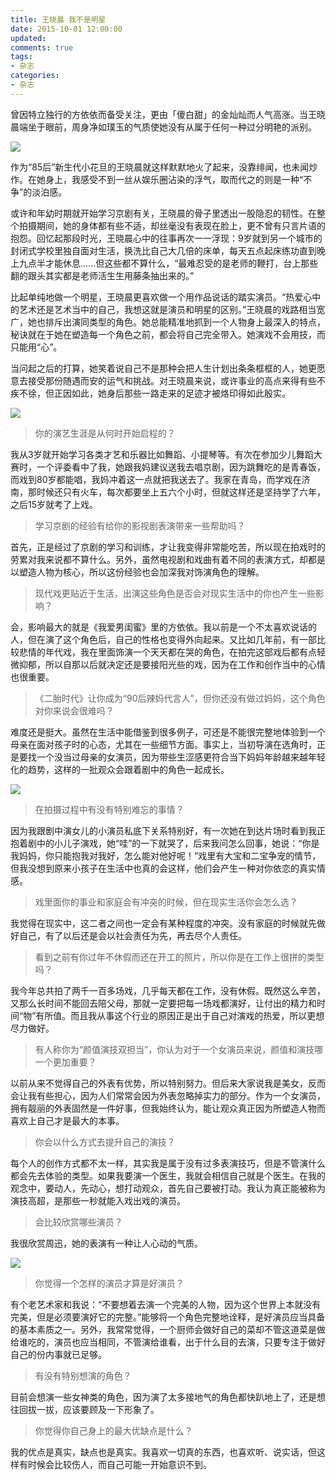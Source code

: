```yaml
---
title: 王晓晨 我不是明星
date: 2015-10-01 12:00:00
updated:
comments: true
tags:
- 杂志
categories:
- 杂志
---
```


曾因特立独行的方依依而备受关注，更由「傻白甜」的金灿灿而人气高涨。当王晓晨端坐于眼前，周身净如璞玉的气质使她没有从属于任何一种过分明艳的派别。

<!--more-->

![](/img/magazine/010/014-001.jpeg)

作为“85后”新生代小花旦的王晓晨就这样默默地火了起来，没靠绯闻，也未闻炒作。在她身上，我感受不到一丝从娱乐圈沾染的浮气，取而代之的则是一种“不争”的淡泊感。


或许和年幼时期就开始学习京剧有关，王晓晨的骨子里透出一股隐忍的韧性。在整个拍摄期间，她的身体都有些不适，却丝毫没有表现在脸上，更不曾有只言片语的抱怨。回忆起那段时光，王晓晨心中的往事再次一一浮现：9岁就到另一个城市的封闭式学校里独自面对生活，换洗比自己大几倍的床单，每天五点起床练功直到晚上九点半才能休息......但这些都不算什么，“最难忍受的是老师的鞭打，台上那些翻的跟头其实都是老师活生生用藤条抽出来的。”


比起单纯地做一个明星，王晓晨更喜欢做一个用作品说话的踏实演员。“热爱心中的艺术还是艺术当中的自己，我想这就是演员和明星的区别。”王晓晨的戏路相当宽广，她也排斥出演同类型的角色。她总能精准地抓到一个人物身上最深入的特点，秘诀就在于她在塑造每一个角色之前，都会将自己完全带入。她演戏不会用技，而只能用“心”。

当问起之后的打算，她笑着说自己不是那种会把人生计划出条条框框的人，她更愿意去接受那份随遇而安的运气和挑战。对王晓晨来说，或许事业的高点来得有些不疾不徐，但正因如此，她身后那些一路走来的足迹才被烙印得如此殷实。

![](/img/magazine/010/014-002.jpg)

>你的演艺生涯是从何时开始启程的？

我从3岁就开始学习各类才艺和乐器比如舞蹈、小提琴等。有次在参加少儿舞蹈大赛时，一个评委看中了我，她跟我妈建议送我去唱京剧，因为跳舞吃的是青春饭，而戏到80岁都能唱，我妈冲着这一点就把我送去了。我家在青岛，而学戏在济南，那时候还只有火车，每次都要坐上五六个小时，但就这样还是坚持学了六年，之后15岁就考了上戏。


>学习京剧的经验有给你的影视剧表演带来一些帮助吗？

首先，正是经过了京剧的学习和训练，才让我变得非常能吃苦，所以现在拍戏时的劳累对我来说都不算什么。另外，虽然电视剧和戏曲有着不同的表演方式，却都是以塑造人物为核心，所以这份经验也会加深我对饰演角色的理解。


>现代戏更贴近于生活，出演这些角色是否会对现实生活中的你也产生一些影响？

会，影响最大的就是《我爱男闺蜜》里的方依依。我以前是一个不太喜欢说话的人，但在演了这个角色后，自己的性格也变得外向起来。又比如几年前，有一部比较悲情的年代戏，我在里面饰演一个天天都在哭的角色，在拍完这部戏后都有点轻微抑郁，所以自那以后就决定还是要接阳光些的戏，因为在工作和创作当中的心情也很重要。


>《二胎时代》让你成为“90后辣妈代言人”，但你还没有做过妈妈，这个角色对你来说会很难吗？

难度还是挺大。虽然在生活中能借鉴到很多例子，可还是不能很完整地体验到一个母亲在面对孩子时的心态，尤其在一些细节方面。事实上，当初导演在选角时，正是要找一个没当过母亲的女演员，因为带些生涩感更符合当下妈妈年龄越来越年轻化的趋势，这样的一批观众会跟着剧中的角色一起成长。

![](/img/magazine/010/014-003.jpeg)

>在拍摄过程中有没有特别难忘的事情？

因为我跟剧中演女儿的小演员私底下关系特别好，有一次她在到达片场时看到我正抱着剧中的小儿子演戏，她“哇”的一下就哭了，后来我问怎么回事，她说：“你是我妈妈，你只能抱我对我好，怎么能对他好呢！”戏里有大宝和二宝争宠的情节，但我没想到原来小孩子在生活中也真的会这样，他们会产生一种对你依恋的真实情感。


>戏里面你的事业和家庭会有冲突的时候，但在现实生活你会怎么选？

我觉得在现实中，这二者之间也一定会有某种程度的冲突。没有家庭的时候就先做好自己，有了以后还是会以社会责任为先，再去尽个人责任。


>看到之前有你过年不休假而还在开工的照片，所以你是在工作上很拼的类型吗？

我今年总共拍了两千一百多场戏，几乎每天都在工作，没有休假。既然这么辛苦，又那么长时间不能回去陪父母，那就一定要把每一场戏都演好，让付出的精力和时间“物”有所值。而且我从事这个行业的原因正是出于自己对演戏的热爱，所以更想尽力做好。


>有人称你为“颜值演技双担当”，你认为对于一个女演员来说，颜值和演技哪一个更加重要？

以前从来不觉得自己的外表有优势，所以特别努力。但后来大家说我是美女，反而会让我有些担心，因为人们常常会因为外表忽略掉实力的部分。作为一个女演员，拥有靓丽的外表固然是一件好事，但我始终认为，能让观众真正因为所塑造人物而喜欢上自己才是最大的本事。


>你会以什么方式去提升自己的演技？

每个人的创作方式都不太一样，其实我是属于没有过多表演技巧，但是不管演什么都会先去体验的类型。如果我要演一个医生，我就会相信自己就是个医生。在我的观念中，要动人，先动心，想打动观众，首先自己要被打动。我认为真正能被称为演技高超，是那些一秒就能入戏出戏的演员。


>会比较欣赏哪些演员？

我很欣赏周迅，她的表演有一种让人心动的气质。

![](/img/magazine/010/014-004.jpeg)

>你觉得一个怎样的演员才算是好演员？

有个老艺术家和我说：“不要想着去演一个完美的人物，因为这个世界上本就没有完美，但是必须要演好它的完整。”能够将一个角色完整地诠释，是好演员应当具备的基本素质之一。另外，我常常觉得，一个厨师会做好自己的菜却不管这道菜是做给谁吃的，演员也应当相同，不管演给谁看，出于什么目的去演，只要专注于做好自己的份内事就已足够。


>有没有特别想演的角色？

目前会想演一些女神类的角色，因为演了太多接地气的角色都快趴地上了，还是想往回拔一拔，应该要顾及一下形象了。


>你觉得你自己身上的最大优缺点是什么？

我的优点是真实，缺点也是真实。我喜欢一切真的东西，也喜欢听、说实话，但这样有时候会比较伤人，而自己可能一开始意识不到。
